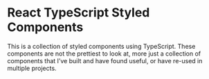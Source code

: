 # React TypeScript Styled Components

This is a collection of styled components using TypeScript. These components are not the prettiest to look at, more just a collection of components that I’ve built and have found useful, or have re-used in multiple projects.
